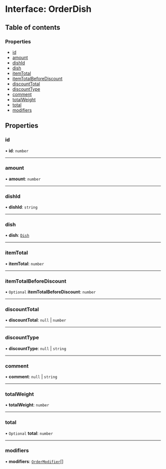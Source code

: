 # Interface: OrderDish

## Table of contents

### Properties

- [id](OrderDish.md#id)
- [amount](OrderDish.md#amount)
- [dishId](OrderDish.md#dishid)
- [dish](OrderDish.md#dish)
- [itemTotal](OrderDish.md#itemtotal)
- [itemTotalBeforeDiscount](OrderDish.md#itemtotalbeforediscount)
- [discountTotal](OrderDish.md#discounttotal)
- [discountType](OrderDish.md#discounttype)
- [comment](OrderDish.md#comment)
- [totalWeight](OrderDish.md#totalweight)
- [total](OrderDish.md#total)
- [modifiers](OrderDish.md#modifiers)

## Properties

### id

• **id**: `number`

___

### amount

• **amount**: `number`

___

### dishId

• **dishId**: `string`

___

### dish

• **dish**: [`Dish`](Dish.md)

___

### itemTotal

• **itemTotal**: `number`

___

### itemTotalBeforeDiscount

• `Optional` **itemTotalBeforeDiscount**: `number`

___

### discountTotal

• **discountTotal**: ``null`` \| `number`

___

### discountType

• **discountType**: ``null`` \| `string`

___

### comment

• **comment**: ``null`` \| `string`

___

### totalWeight

• **totalWeight**: `number`

___

### total

• `Optional` **total**: `number`

___

### modifiers

• **modifiers**: [`OrderModifier`](OrderModifier.md)[]
